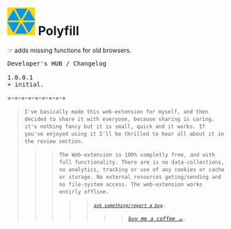 <h1><img src="resources/icon.png" height="64" width="64"/> Polyfill</h1>

☞︎ adds missing functions for old browsers.

<pre>
Developer's HUB / Changelog

1.0.0.1
+ initial.
</pre>

=-=-=-=-=-=-=-=-=  

<blockquote><code>I've basically made this web-extension for myself, and then decided to share it with everyone, because sharing is caring. it's nothing fancy but it is small, quick and it works. If you've enjoyed using it I'll be thrilled to hear all about it in the review section.</code><blockquote>  
<blockquote><code>The Web-extension is 100% completly free, and with full functionality. There are is no data-collections, no analytics, tracking or use of any cookies or cache or storage. No external resources geting/sending and no file-system access. The web-extension works entirly offline.</code><blockquote>  
<blockquote><code><a href="https://github.com/eladkarako/chrome_extensions/issues/new?title=Polyfill%20-%20"><em><code>ask something/report a bug</code></em></a>.</code><blockquote>  
<blockquote><code><a href="https://paypal.me/e1adkarak0/5"><em>buy me a coffee ☕︎</em></a>.</code><blockquote>  
